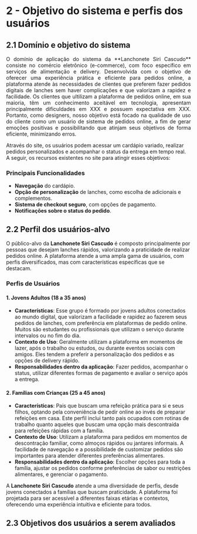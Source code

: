 # 2 - Objetivo do sistema e perfis dos usuários

## 2.1 Domínio e objetivo do sistema

 <p align="justify"> O domínio de aplicação do sistema da **Lanchonete Siri Cascudo** consiste no comércio eletrônico (e-commerce), com foco específico em serviços de alimentação e delivery. Desenvolvida com o objetivo de oferecer uma experiência prática e eficiente para pedidos online, a plataforma atende às necessidades de clientes que preferem fazer pedidos digitais de lanches sem haver complicações e que valorizam a rapidez e facilidade. Os clientes que ultilizam a plataforma de pedidos online, em sua maioria, têm um conhecimento aceitável em tecnologia, apresentam principalmente dificuldades em XXX e possuem expectativa em XXX. Portanto, como designers, nosso objetivo está focado na qualidade de uso do cliente como um usuário de sistema de pedidos online, a fim de gerar emoções positivas e possibilitando que atinjam seus objetivos de forma eficiente, minimizando erros. </p>

Através do site, os usuários podem acessar um cardápio variado, realizar pedidos personalizados e acompanhar o status da entrega em tempo real. A seguir, os recursos existentes no site para atingir esses objetivos:

### Principais Funcionalidades

- **Navegação** do cardápio.
- **Opção de personalização** de lanches, como escolha de adicionais e complementos.
- **Sistema de checkout seguro**, com opções de pagamento.
- **Notificações sobre o status do pedido**.

## 2.2 Perfil dos usuários-alvo

O público-alvo da **Lanchonete Siri Cascudo** é composto principalmente por pessoas que desejam lanches rápidos, valorizando a praticidade de realizar pedidos online. A plataforma atende a uma ampla gama de usuários, com perfis diversificados, mas com características específicas que se destacam.

### Perfis de Usuários

#### 1. **Jovens Adultos (18 a 35 anos)**
- **Características**: Esse grupo é formado por jovens adultos conectados ao mundo digital, que valorizam a facilidade e rapidez ao fazerem seus pedidos de lanches, com preferência em plataformas de pedido online. Muitos são estudantes ou profissionais que utilizam o serviço durante intervalos ou no fim do dia.
- **Contexto de Uso**: Geralmente utilizam a plataforma em momentos de lazer, após o trabalho ou estudos, ou durante eventos sociais com amigos. Eles tendem a preferir a personalização dos pedidos e as opções de delivery rápido.
- **Responsabilidades dentro da aplicação**: Fazer pedidos, acompanhar o status, utilizar diferentes formas de pagamento e avaliar o serviço após a entrega.

#### 2. **Famílias com Crianças (25 a 45 anos)**
- **Características**: Pais que buscam uma refeição prática para si e seus filhos, optando pela conveniência de pedir online ao invés de preparar refeições em casa. Este perfil inclui tanto pais ocupados com rotinas de trabalho quanto aqueles que buscam uma opção mais descontraída para refeições rápidas com a família.
- **Contexto de Uso**: Utilizam a plataforma para pedidos em momentos de descontração familiar, como almoços rápidos ou jantares informais. A facilidade de navegação e a possibilidade de customizar pedidos são importantes para atender diferentes preferências alimentares.
- **Responsabilidades dentro da aplicação**: Escolher opções para toda a família, ajustar os pedidos conforme preferências de sabor ou restrições alimentares, e gerenciar o pagamento.


A **Lanchonete Siri Cascudo** atende a uma diversidade de perfis, desde jovens conectados a famílias que buscam praticidade. A plataforma foi projetada para ser acessível a diferentes faixas etárias e contextos, oferecendo uma experiência intuitiva e eficiente para todos.


## 2.3 Objetivos dos usuários a serem avaliados
 
